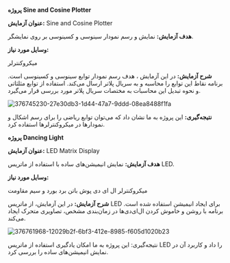 **پروژه Sine and Cosine Plotter**


**عنوان آزمایش:** Sine and Cosine Plotter


**هدف آزمایش:** نمایش و رسم نمودار سینوسی و کسینوسی بر روی نمایشگر.


**وسایل مورد نیاز:**

میکروکنترلر



**شرح آزمایش:** در این آزمایش ، هدف رسم نمودار توابع سینوسی و کسینوسی است. برنامه نقاط این توابع را محاسبه و به سریال پلاتر ارسال می‌کند. استفاده از توابع مثلثاتی و نحوه تبدیل این محاسبات به مختصات سریال پلاتر مورد بررسی قرار می‌گیرد.


![376745230-27e30db3-1d44-47a7-9ddd-08ea8488f1fa](https://github.com/user-attachments/assets/3782712a-0081-40ab-b917-57a4cfd4a5da)


**نتیجه‌گیری:** این پروژه به ما نشان داد که می‌توان توابع ریاضی را برای رسم اشکال و نمودارها در میکروکنترلرها استفاده کرد.


**پروژه Dancing Light**


**عنوان آزمایش:** LED Matrix Display

**هدف آزمایش:** نمایش انیمیشن‌های ساده با استفاده از ماتریس LED.


**وسایل مورد نیاز:**

میکروکنترلر
ال ای دی 
پوش باتن
برد بورد و سیم 
مقاومت

**شرح آزمایش:** در این آزمایش، از ماتریس LED برای ایجاد انیمیشن استفاده شده است. برنامه با روشن و خاموش کردن ال‌ای‌دی‌ها در زمان‌بندی مشخص، تصاویری متحرک ایجاد می‌کند.

![376761968-12029b2f-6bf3-412e-8985-f605d1020b23](https://github.com/user-attachments/assets/f5223955-1434-4d6a-8467-99c9cc53711a)


نتیجه‌گیری: این پروژه به ما امکان یادگیری استفاده از ماتریس LED را داد و کاربرد آن در نمایش انیمیشن‌های ساده را بررسی کرد.

